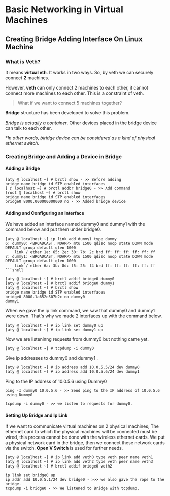 # Basic Networking in Virtual Machines


## Creating Bridge  Adding Interface On Linux Machine

### What is Veth?
It means **virtual eth**. It works in two ways. So, by veth we can securely connect **2** machines.

However, **veth** can only connect 2 machines to each other, it cannot connect more machines to each other. This is a constraint of veth.

> What if we want to connect 5 machines together?

**Bridge** structure has been developed to solve this problem.

*Bridge is actually a container*. Other devices placed in the bridge device can talk to each other.

**In other words, biridge device can be considered as a kind of physical ethernet switch.*

### Creating Bridge and Adding a Device in Bridge

#### Adding a Bridge

```shell
[aty @ localhost ~] # brctl show - >> Before adding
bridge name bridge id STP enabled interfaces
[ @ localhost ~] # brctl addbr bridge0 - >> Add command
[root @ localhost ~] # brctl show
bridge name bridge id STP enabled interfaces
bridge0 8000.000000000000 no - >> Added bridge device
```

#### Adding and Configuring an Interface  

We have added an interface named dummy0 and dummy1 with the command below and put them under bridge0.

```shell
[aty @ localhost ~] ip link add dummy1 type dummy
6: dummy0: <BROADCAST, NOARP> mtu 1500 qdisc noop state DOWN mode DEFAULT group default qlen 1000
    link / ether 1a: 65: 2e: 30: 7b: 2c brd ff: ff: ff: ff: ff: ff
7: dummy1: <BROADCAST, NOARP> mtu 1500 qdisc noop state DOWN mode DEFAULT group default qlen 1000
    link / ether 6a: 3b: 8d: f5: 25: f4 brd ff: ff: ff: ff: ff: ff
```shell

[aty @ localhost ~] # brctl addif bridge0 dummy0
[aty @ localhost ~] # brctl addif bridge0 dummy1
[aty @ localhost ~] # brctl show
bridge name bridge id STP enabled interfaces
bridge0 8000.1a652e307b2c no dummy0
dummy1
```
When we gave the ip link command, we saw that dummy0 and dummy1 were down. That's why we made 2 interfaces up with the command below.

```shell
[aty @ localhost ~] # ip link set dummy0 up
[aty @ localhost ~] # ip link set dummy1 up
```

Now we are listeninng  requests from dummy0 but nothing came yet.

```shell
[aty @ localhost ~] # tcpdump -i dummy0

```


Give ip addresses to dummy0 and dummy1 .

```shell
[aty @ localhost ~] # ip address add 10.0.5.5/24 dev dummy0
[aty @ localhost ~] # ip address add 10.0.5.6/24 dev dummy1
```

Ping to the IP address of 10.0.5.6 using Dummy0

```shell
ping -I dummy0 10.0.5.6 - >> Send ping to the IP address of 10.0.5.6 using Dummy0

tcpdump -i dummy0 - >> we listen to requests for dummy0.
```


####  Setting Up  Bridge and Ip Link 


If we want to communicate virtual machines on 2 physical machines; The ethernet card to which the physical machines will be connected must be wired, this process cannot be done with the wireless ethernet cards.
We put a physical network card in the bridge, then we connect these network cards via the switch.
**Open V Switch** is used for further needs.

```shell
[aty @ localhost ~] # ip link add veth0 type veth peer name veth1
[aty @ localhost ~] # ip link add veth2 type veth peer name veth3
[aty @ localhost ~] # brctl addif bridge0 veth2
```

```shell
ip link set bridge0 up
ip addr add 10.0.5.1/24 dev bridge0 - >>> we also gave the rope to the bridge.
tcpdump -i bridge0 - >> We listened to Bridge with tcpdump.
```


